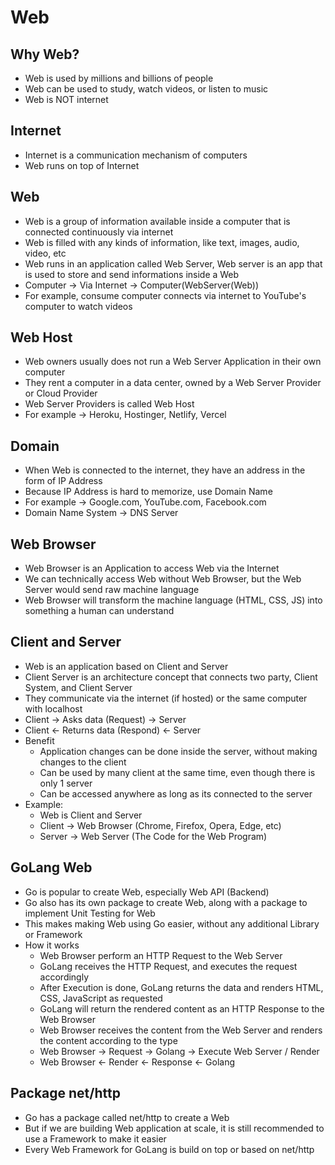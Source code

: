 # Web

## Why Web?
- Web is used by millions and billions of people
- Web can be used to study, watch videos, or listen to music
- Web is NOT internet

## Internet
- Internet is a communication mechanism of computers
- Web runs on top of Internet

## Web
- Web is a group of information available inside a computer that is connected continuously via internet
- Web is filled with any kinds of information, like text, images, audio, video, etc
- Web runs in an application called Web Server, Web server is an app that is used to store and send informations inside a Web
- Computer -> Via Internet -> Computer(WebServer(Web))
- For example, consume computer connects via internet to YouTube's computer to watch videos

## Web Host
- Web owners usually does not run a Web Server Application in their own computer
- They rent a computer in a data center, owned by a Web Server Provider or Cloud Provider
- Web Server Providers is called Web Host
- For example -> Heroku, Hostinger, Netlify, Vercel

## Domain
- When Web is connected to the internet, they have an address in the form of IP Address
- Because IP Address is hard to memorize, use Domain Name
- For example -> Google.com, YouTube.com, Facebook.com
- Domain Name System -> DNS Server

## Web Browser
- Web Browser is an Application to access Web via the Internet
- We can technically access Web without Web Browser, but the Web Server would send raw machine language
- Web Browser will transform the machine language (HTML, CSS, JS) into something a human can understand

## Client and Server
- Web is an application based on Client and Server
- Client Server is an architecture concept that connects two party, Client System, and Client Server
- They communicate via the internet (if hosted) or the same computer with localhost
- Client -> Asks data (Request) -> Server
- Client <- Returns data (Respond) <- Server
- Benefit
  - Application changes can be done inside the server, without making changes to the client
  - Can be used by many client at the same time, even though there is only 1 server
  - Can be accessed anywhere as long as its connected to the server
- Example:
  - Web is Client and Server
  - Client -> Web Browser (Chrome, Firefox, Opera, Edge, etc)
  - Server -> Web Server (The Code for the Web Program)

## GoLang Web
- Go is popular to create Web, especially Web API (Backend)
- Go also has its own package to create Web, along with a package to implement Unit Testing for Web
- This makes making Web using Go easier, without any additional Library or Framework
- How it works
  - Web Browser perform an HTTP Request to the Web Server
  - GoLang receives the HTTP Request, and executes the request accordingly
  - After Execution is done, GoLang returns the data and renders HTML, CSS, JavaScript as requested
  - GoLang will return the rendered content as an HTTP Response to the Web Browser
  - Web Browser receives the content from the Web Server and renders the content according to the type
  - Web Browser -> Request -> Golang -> Execute Web Server / Render
  - Web Browser <- Render <- Response <- Golang

## Package net/http
- Go has a package called net/http to create a Web
- But if we are building Web application at scale, it is still recommended to use a Framework to make it easier
- Every Web Framework for GoLang is build on top or based on net/http
